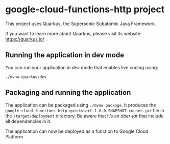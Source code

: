 # google-cloud-functions-http project

This project uses Quarkus, the Supersonic Subatomic Java Framework.

If you want to learn more about Quarkus, please visit its website: https://quarkus.io/ .

## Running the application in dev mode

You can run your application in dev mode that enables live coding using:
```
./mvnw quarkus:dev
```

## Packaging and running the application

The application can be packaged using `./mvnw package`.
It produces the `google-cloud-functions-http-quickstart-1.0.0-SNAPSHOT-runner.jar` file in the `/target/deployment` directory.
Be aware that it’s an _über-jar_ that include all dependencies in it.

The application can now be deployed as a function to Google Cloud Platform.
